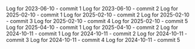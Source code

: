 Log for 2023-06-10 - commit 1
Log for 2023-06-10 - commit 2
Log for 2025-02-10 - commit 1
Log for 2025-02-10 - commit 2
Log for 2025-02-10 - commit 3
Log for 2025-02-10 - commit 4
Log for 2025-02-10 - commit 5
Log for 2025-04-10 - commit 1
Log for 2025-04-10 - commit 2
Log for 2024-10-11 - commit 1
Log for 2024-10-11 - commit 2
Log for 2024-10-11 - commit 3
Log for 2024-10-11 - commit 4
Log for 2024-10-11 - commit 5
